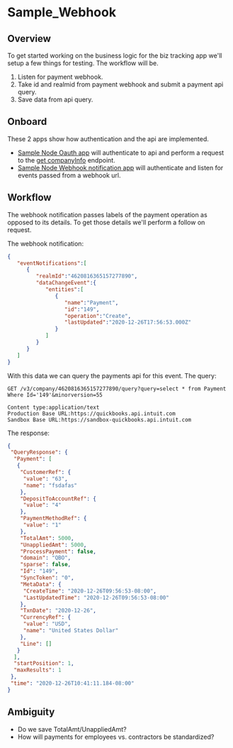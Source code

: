 # Sample_Webhook
## Overview
To get started working on the business logic for the biz tracking app we'll setup a few things for testing. The workflow will be. 
1. Listen for payment webhook.
1. Take id and realmid from payment webhook and submit a payment api query.
1. Save data from api query.

## Onboard
These 2 apps show how authentication and the api are implemented. 
- [Sample Node Oauth app](https://github.com/IntuitDeveloper/OAuth2.0-demo-nodejs) will authenticate to api and perform a request to the [get companyInfo](https://developer.intuit.com/app/developer/qbo/docs/api/accounting/most-commonly-used/companyinfo) endpoint.
- [Sample Node Webhook notification app](https://github.com/IntuitDeveloper/SampleApp-WebhookNotifications-nodejs) will authenticate and listen for events passed from a webhook url.

## Workflow
The webhook notification passes labels of the payment operation as opposed to its details. To get those details we'll perform a follow on request.

The webhook notification:

```JSON
{
   "eventNotifications":[
      {
         "realmId":"4620816365157277890",
         "dataChangeEvent":{
            "entities":[
               {
                  "name":"Payment",
                  "id":"149",
                  "operation":"Create",
                  "lastUpdated":"2020-12-26T17:56:53.000Z"
               }
            ]
         }
      }
   ]
}
```

With this data we can query the payments api for this event.
The query:

```
GET /v3/company/4620816365157277890/query?query=select * from Payment Where Id='149'&minorversion=55

Content type:application/text
Production Base URL:https://quickbooks.api.intuit.com
Sandbox Base URL:https://sandbox-quickbooks.api.intuit.com
```

The response:

```JSON
{
 "QueryResponse": {
  "Payment": [
   {
    "CustomerRef": {
     "value": "63",
     "name": "fsdafas"
    },
    "DepositToAccountRef": {
     "value": "4"
    },
    "PaymentMethodRef": {
     "value": "1"
    },
    "TotalAmt": 5000,
    "UnappliedAmt": 5000,
    "ProcessPayment": false,
    "domain": "QBO",
    "sparse": false,
    "Id": "149",
    "SyncToken": "0",
    "MetaData": {
     "CreateTime": "2020-12-26T09:56:53-08:00",
     "LastUpdatedTime": "2020-12-26T09:56:53-08:00"
    },
    "TxnDate": "2020-12-26",
    "CurrencyRef": {
     "value": "USD",
     "name": "United States Dollar"
    },
    "Line": []
   }
  ],
  "startPosition": 1,
  "maxResults": 1
 },
 "time": "2020-12-26T10:41:11.184-08:00"
}
```

## Ambiguity
- Do we save TotalAmt/UnappliedAmt?
- How will payments for employees vs. contractors be standardized?
